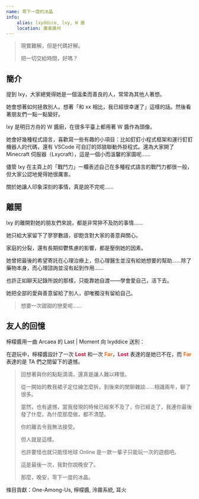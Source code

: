```yaml
---
name: 零下一度的冰晶
info:
    alias: lxyddice, lxy, W 酱
    location: 廣東廣州
---
```


> 現實難解，但是代碼好解。
>
> 把一切交給時間，好嗎？

## 簡介

提到 lxy，大家總覺得她是一個溫柔而善良的人，常常為其他人著想。

她會想著如何拯救別人。想著「和 xx 相比，我已經很幸運了」這樣的話。然後看著朋友們一點一點變好。

lxy 是明日方舟的 W 醬廚，在很多平臺上都用著 W 醬作為頭像。

她會好幾種程式語言，喜歡寫一些有趣的小項目：比如釘釘小程式框架和運行釘釘機器人的代碼，還有 VSCode 可自訂的郊狼聯動外掛程式。還為大家開了 Minecraft 伺服器（Lxycraft），這是一個小而溫馨的家園呢……

儘管 lxy 在主頁上的「戰鬥力」一欄表述自己在多種程式語言的戰鬥力都很一般，但大家公認地覺得她很厲害。

關於她讓人印象深刻的事情，真是說不完呢……

## 離開

lxy 的離開對她的朋友們來說，都是非常猝不及防的事情……

她只給大家留下了寥寥數語，卻飽含對大家的善意與關心。

家庭的分裂，還有長期抑鬱焦慮的影響，都是壓倒她的因素。

她曾把最後的希望寄託在心理治療上，但心理醫生並沒有給她想要的幫助……除了藥物本身，而心理諮詢並沒有起到作用……

也許正如聊天記錄所說的那樣，只能靠她自渡——學會愛自己，活下去。

她把全部的愛與善意留給了別人，卻唯獨沒有留給自己。

> 想要一次甜甜的戀愛呢……

## 友人的回憶

檸檬醬用一曲 Arcaea 的 Last | Moment 向 lxyddice 送別：

在遊玩中，檸檬醬設計了一次 <span style="color: #d20f39; font-weight: bold;">Lost</span> 和一次 <span style="color: #fe640b; font-weight: bold;">Far</span>，<span style="color: #d20f39; font-weight: bold;">Lost</span> 表達的是她已不在，而 <span style="color: #fe640b; font-weight: bold;">Far</span> 表達的是 TA 們之間留下的遺憾。

> 回想著與你的點點滴滴，還真是讓人難以釋懷。
>
> 從一開始的教我裙子定位線怎麼拆，到後來的閒聊雜談……相識兩年，聊了很多。
>
> 當然，也有遺憾，當我發現的時候已經來不及了，你已經走了，我連你最後發了什麼，為什麼那麼做，都不清楚。
>
> 你的離去令我無法接受。
>
> 但人就是這樣。
>
> 也許要怪也就只能怪地球 Online 是一款一輩子只能玩一次的遊戲吧。
>
> 這是最後一次，我對你說晚安了。
>
> 那麼，晚安，零下一度的冰晶。

條目貢獻：One-Among-Us, 檸檬醬, 泠霧系統, 耳火
